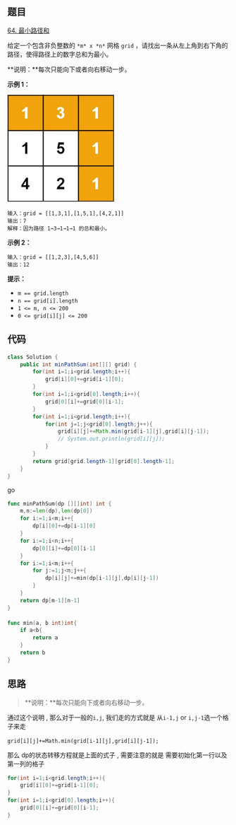 ## 题目

[64. 最小路径和](https://leetcode.cn/problems/minimum-path-sum/)

给定一个包含非负整数的 `*m* x *n*` 网格 `grid` ，请找出一条从左上角到右下角的路径，使得路径上的数字总和为最小。

**说明：**每次只能向下或者向右移动一步。

 

**示例 1：**

![img](assets/minpath.jpg)

```
输入：grid = [[1,3,1],[1,5,1],[4,2,1]]
输出：7
解释：因为路径 1→3→1→1→1 的总和最小。
```

**示例 2：**

```
输入：grid = [[1,2,3],[4,5,6]]
输出：12
```

 

**提示：**

- `m == grid.length`
- `n == grid[i].length`
- `1 <= m, n <= 200`
- `0 <= grid[i][j] <= 200`

## 代码

```java
class Solution {
    public int minPathSum(int[][] grid) {
        for(int i=1;i<grid.length;i++){
            grid[i][0]+=grid[i-1][0];
        }
        for(int i=1;i<grid[0].length;i++){
            grid[0][i]+=grid[0][i-1];
        }
        for(int i=1;i<grid.length;i++){
            for(int j=1;j<grid[0].length;j++){
                grid[i][j]+=Math.min(grid[i-1][j],grid[i][j-1]);
                // System.out.println(grid[i][j]);
            }
        }
        return grid[grid.length-1][grid[0].length-1];
    }
}
```

go

```go
func minPathSum(dp [][]int) int {
    m,n:=len(dp),len(dp[0])
    for i:=1;i<m;i++{
        dp[i][0]+=dp[i-1][0]
    }
    for i:=1;i<n;i++{
        dp[0][i]+=dp[0][i-1]
    }
    for i:=1;i<m;i++{
        for j:=1;j<n;j++{
            dp[i][j]+=min(dp[i-1][j],dp[i][j-1])
        }
    }
    return dp[m-1][n-1]
}

func min(a, b int)int{
    if a<b{
        return a
    }
    return b
}
```



## 思路

> **说明：**每次只能向下或者向右移动一步。

通过这个说明  ,  那么对于一般的`i,j`,  我们走的方式就是 从`i-1,j` or `i,j-1`选一个格子来走

`grid[i][j]+=Math.min(grid[i-1][j],grid[i][j-1]);`

那么 dp的状态转移方程就是上面的式子 , 需要注意的就是 需要初始化第一行以及第一列的格子

```java
for(int i=1;i<grid.length;i++){
    grid[i][0]+=grid[i-1][0];
}
for(int i=1;i<grid[0].length;i++){
    grid[0][i]+=grid[0][i-1];
}
```

